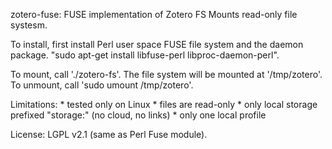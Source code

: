 zotero-fuse: FUSE implementation of Zotero FS
Mounts read-only file systesm.

To install, first install Perl user space FUSE file system and 
the daemon package.
"sudo apt-get install libfuse-perl libproc-daemon-perl".

To mount, call './zotero-fs'. The file system will be mounted at '/tmp/zotero'.
To unmount, call 'sudo umount /tmp/zotero'.

Limitations:
	* tested only on Linux 
	* files are read-only 
	* only local storage prefixed "storage:" (no cloud, no links)
	* only one local profile 

License: LGPL v2.1 (same as Perl Fuse module).
